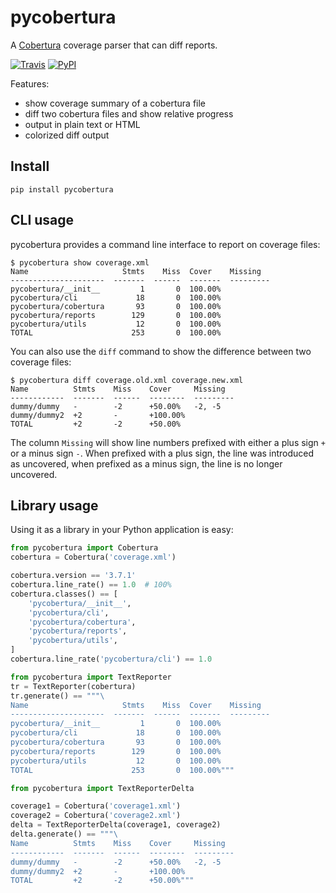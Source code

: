 # pycobertura

A [Cobertura](http://cobertura.github.io/cobertura/) coverage parser that can
diff reports.

[![Travis](http://img.shields.io/travis/SurveyMonkey/pycobertura.svg)]()
[![PyPI](http://img.shields.io/pypi/v/pycobertura.svg)]()

Features:

* show coverage summary of a cobertura file
* diff two cobertura files and show relative progress
* output in plain text or HTML
* colorized diff output

## Install

```
pip install pycobertura
```

## CLI usage

pycobertura provides a command line interface to report on coverage files:

```
$ pycobertura show coverage.xml
Name                     Stmts    Miss  Cover    Missing
---------------------  -------  ------  -------  ---------
pycobertura/__init__         1       0  100.00%
pycobertura/cli             18       0  100.00%
pycobertura/cobertura       93       0  100.00%
pycobertura/reports        129       0  100.00%
pycobertura/utils           12       0  100.00%
TOTAL                      253       0  100.00%
```

You can also use the `diff` command to show the difference between two coverage
files:

```
$ pycobertura diff coverage.old.xml coverage.new.xml
Name          Stmts    Miss    Cover     Missing
------------  -------  ------  --------  ---------
dummy/dummy   -        -2      +50.00%   -2, -5
dummy/dummy2  +2       -       +100.00%
TOTAL         +2       -2      +50.00%
```

The column `Missing` will show line numbers prefixed with either a plus sign
`+` or a minus sign `-`. When prefixed with a plus sign, the line was
introduced as uncovered, when prefixed as a minus sign, the line is no longer
uncovered.

## Library usage

Using it as a library in your Python application is easy:

```python
from pycobertura import Cobertura
cobertura = Cobertura('coverage.xml')

cobertura.version == '3.7.1'
cobertura.line_rate() == 1.0  # 100%
cobertura.classes() == [
    'pycobertura/__init__',
    'pycobertura/cli',
    'pycobertura/cobertura',
    'pycobertura/reports',
    'pycobertura/utils',
]
cobertura.line_rate('pycobertura/cli') == 1.0

from pycobertura import TextReporter
tr = TextReporter(cobertura)
tr.generate() == """\
Name                     Stmts    Miss  Cover    Missing
---------------------  -------  ------  -------  ---------
pycobertura/__init__         1       0  100.00%
pycobertura/cli             18       0  100.00%
pycobertura/cobertura       93       0  100.00%
pycobertura/reports        129       0  100.00%
pycobertura/utils           12       0  100.00%
TOTAL                      253       0  100.00%"""

from pycobertura import TextReporterDelta

coverage1 = Cobertura('coverage1.xml')
coverage2 = Cobertura('coverage2.xml')
delta = TextReporterDelta(coverage1, coverage2)
delta.generate() == """\
Name          Stmts    Miss    Cover     Missing
------------  -------  ------  --------  ---------
dummy/dummy   -        -2      +50.00%   -2, -5
dummy/dummy2  +2       -       +100.00%
TOTAL         +2       -2      +50.00%"""
```
